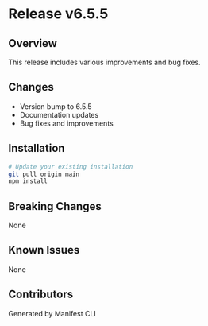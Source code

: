 # Release v6.5.5

## Overview
This release includes various improvements and bug fixes.

## Changes
- Version bump to 6.5.5
- Documentation updates
- Bug fixes and improvements

## Installation
```bash
# Update your existing installation
git pull origin main
npm install
```

## Breaking Changes
None

## Known Issues
None

## Contributors
Generated by Manifest CLI
